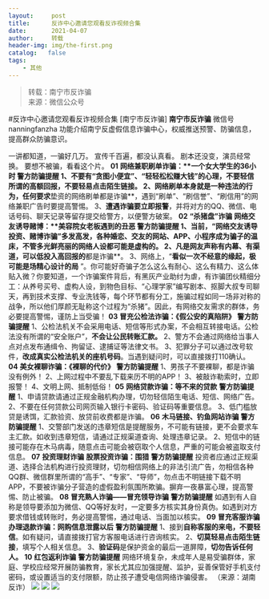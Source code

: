 ```yaml
---
layout:     post
title:      反诈中心邀请您观看反诈视频合集
date:       2021-04-07
author:     转载
header-img: img/the-first.png
catalog:   false
tags:
    - 其他
---
```


<blockquote><p>转载：南宁市反诈骗<br>
来源：微信公众号</p></blockquote>

#反诈中心邀请您观看反诈视频合集
[南宁市反诈骗]
**南宁市反诈骗**
微信号nanningfanzha
功能介绍南宁反虚假信息诈骗中心，权威推送预警、防骗信息，提高群众防骗意识。

一讲都知道，一骗好几万。
宣传千百遍，都没认真看。
剧本还没变，演员经常换。
要想不被骗，看看这个片。
**01**
**网络兼职刷单诈骗：****一个女大学生的36小时**
**警方防骗提醒**
1、不要有“贪图小便宜”、“轻轻松松赚大钱”的心理，**不要轻信所谓的高额回报，不要轻易点击陌生链接。**
2、**网络刷单本身就是一种违法的行为**，任何要求**垫资的网络刷单都是诈骗**，遇到“刷单”、“刷信誉”、“刷信用”的网络兼职广告时要提高警惕。
3、**遭遇诈骗要立即报警**，并将对方的QQ、微信、电话号码、聊天记录等留存提交给警方，以便警方破案。
**02**
**“杀猪盘”诈骗**
**网络交友诱导赌博：****美容院女老板遇到的丑恶**
**警方防骗提醒**
1、当前，“网络交友诱导投资、赌博诈骗”多发高发，各种婚恋、交友的网站、APP、小程序成为骗子的温床，不管多光鲜亮丽的网络人设都可能是虚构的。
2、凡是网友声称有内幕、有渠道，可以低投入高回报的**都是诈骗**。
3、网络上，“**看似一次不经意的缘起，极可能是场精心设计的局**
”。你可能好奇骗子怎么这么有耐心、这么有精力、这么体贴入微？你要知道，一个诈骗案件背后，有黑灰产业助纣为虐，有诈骗团伙精细分工：从养号买号、虚构人设，到物色目标、“心理学家”编写剧本、抠脚大叔专司聊天，再到技术支撑、专业洗钱等，每个环节都有分工，施骗过程如同一场非对称的战争，所以他们厚颜无耻称这个过程为“杀猪”。因此，有网络交友需求的群体，务必要提高警惕，谨防上当受骗！
**03**
**冒充公检法诈骗：《假公安的真陷阱》**
**警方防骗提醒**
1、公检法机关不会采用电话、短信等形式办案，不会相互转接电话。公检法没有所谓的“安全账户”，**不会让公民转账汇款。**
2、警方不会通过网络给当事人点对点发布通缉令、拘留证、逮捕证等法律文书。
3、犯罪分子可以通过改号软件，**改成真实公检法机关的座机号码**。当遇到疑问时，可以直接拨打110确认。
**04**
**美女裸聊诈骗：《裸聊的代价》**
**警方防骗提醒**
1、男孩子不要裸聊，都是诈骗没有例外！
2、上网过程中不要乱下载来历不明的APP！
3、被敲诈勒索时，立即报警！
4、文明上网、抵制低俗！
**05**
**网络贷款诈骗：等不来的贷款**
**警方防骗提醒**
1、申请贷款请通过正规金融机构办理，切勿轻信陌生电话、短信、网络广告。
2、不要在任何贷款公司网页输入银行卡密码、验证码等重要信息。
3、低门槛放贷是诱饵，汇款验资、放贷前收费都是诈骗。
**06**
**木马链接、钓鱼网站诈骗**
**警方防骗提醒**
1、交警部门发送的违章短信是提醒服务，不可能有链接，更不会要求车主汇款。如收到违章短信，请通过正规渠道查询、处理违章记录。
2、短信中的链接可能存在木马病毒，随意点击可能会被窃取个人信息，严重的可能会被盗取支付信息。
**07**
**投资理财诈骗**
**股票投资诈骗：围猎**
**警方防骗提醒**
投资者应通过正规渠道、选择合法机构进行投资理财，切勿相信网络上的非法引流广告，勿相信各种QQ群、微信群里所谓的“高手”、“专家”、“导师”，勿点击不明链接下载不明APP，不要被诈骗分子营造的虚假盈利氛围所欺骗。摒弃一夜暴富心理，提高警惕、防止被骗。
**08**
**冒充熟人诈骗——冒充领导诈骗**
**警方防骗提醒**
如遇到有人自称是领导要添加为微信、QQ等好友时，一定要多方核实其身份真伪。如遇到对方要求借钱或转账时，务必提高警惕，通过电话、当面加以核实。
**09**
**冒充客服诈骗**
**办理退款诈骗：网购信息泄露以后**
**警方防骗提醒**
1、接到**自称客服的来电，不要轻信**。如有疑问，请直接拨打官方客服电话进行咨询核实。
2、**切莫轻易点击陌生链接**，填写个人相关信息。
3、**验证码**是保护资金的最后一道屏障，**切勿告诉任何人。**
**10**
**红包返利诈骗**
**警方防骗提醒**
网络环境复杂，未成年人是易受骗群体，家庭、学校应经常开展防骗教育，家长尤其应加强提醒、监护，妥善保管好手机支付密码，或设置适当的支付限额，防止孩子遭受电信网络诈骗侵害。
（来源：湖南反诈）
![]({{site.baseurl}}/postimg/m6vdLvvo6W4tBmkSw7BynPAZ4dpgGzH6gPSKpMSPibm3ZZdwYARicAqYI6iaLTicawgZUezTc6lgHXWGaSqHwiav3qA.jpeg)
![]({{site.baseurl}}/postimg/m6vdLvvo6W4tBmkSw7BynPAZ4dpgGzH6dmhqpDKgZf4VOiaaxr6LcaFfRCPDEHukjOhPlt2iaH3NnVwoVk1xjWLw.jpeg)
![]({{site.baseurl}}/postimg/m6vdLvvo6W4tBmkSw7BynPAZ4dpgGzH62EZZ3JuBHMHzWr2pWjUukPSqx9WsRt3S4RWQicPNzhvt1LNVX5mbTSw.jpeg)
